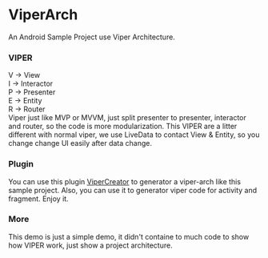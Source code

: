 # ViperArch

An Android Sample Project use Viper Architecture.

### VIPER

V -> View  
I -> Interactor  
P -> Presenter  
E -> Entity  
R -> Router  
Viper just like MVP or MVVM, just split presenter to presenter, interactor and router, so the code is more modularization.
This VIPER are a litter different with normal viper, we use LiveData to contact View & Entity, so you change change UI easily after data change.

### Plugin

You can use this plugin [ViperCreator](https://github.com/ZoroRe/ViperCreator) to generator a viper-arch like this sample project. Also, you can use it to generator viper code for activity and fragment. Enjoy it.

### More

This demo is just a simple demo, it didn't containe to much code to show how VIPER work, just show a project architecture.
